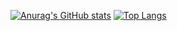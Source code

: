 [![Anurag's GitHub stats](https://github-readme-stats.vercel.app/api?username=hanbitgoun&height=50)](https://github.com/anuraghazra/github-readme-stats)
[![Top Langs](https://github-readme-stats.vercel.app/api/top-langs/?username=hanbitgoun&layout=compact&height=100)](https://github.com/anuraghazra/github-readme-stats)




<!--
**hanbitgoun/hanbitgoun** is a ✨ _special_ ✨ repository because its `README.md` (this file) appears on your GitHub profile.

Here are some ideas to get you started:

- 🔭 I’m currently working on ...
- 🌱 I’m currently learning ...
- 👯 I’m looking to collaborate on ...
- 🤔 I’m looking for help with ...
- 💬 Ask me about ...
- 📫 How to reach me: ...
- 😄 Pronouns: ...
- ⚡ Fun fact: ...


